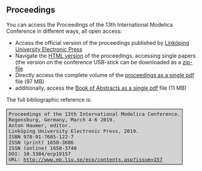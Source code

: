 <h2>Proceedings</h2>
<p>You can access the Proceedings of the 13th International Modelica Conference in different ways, all open access:</p>

<ul>
<li>Access the official version of the proceedings published by <a href="http://www.ep.liu.se/ecp/contents.asp?issue=157">Link&ouml;ping University Electronic Press</a></li>
<li>Navigate the <a href="html/index.html">HTML version</a> of the proceedings, accessing single papers (the version on the conference USB-stick can be downloaded as a <a href="https://github.com/modelica/ModelicaConference2019/releases/download/USB/Modelica2019Proceedings.zip">zip-file</a></li>
<li>Directly access the complete volume of the <a href="html/Modelica2019Proceedings.pdf">proceedings as a single pdf</a> file (97 MB)</li>
<li>additionally, access the <a href="html/Modelica2019BookOfAbstracts.pdf">Book of Abstracts as a single pdf</a> file (11 MB)</li>
</ul>

<p>The full bibliographic reference is:</p>
<table>
<tr><td style="border: 1px solid black; padding: 5px; border-collapse: collapse; background-color: lightgray; font-family: monospace;">
Proceedings of the 13th International Modelica Conference.<br>
Regensburg, Germany, March 4-6 2019.<br>
Anton Haumer, editor.<br>
Link&ouml;ping University Electronic Press, 2019.<br>
ISBN 978-91-7685-122-7<br>
ISSN (print) 1650-3686<br>
ISSN (online) 1650-3740<br>
DOI: 10.3384/ecp19157<br>
URL: <a href="http://www.ep.liu.se/ecp/contents.asp?issue=157">http://www.ep.liu.se/ecp/contents.asp?issue=157</a>
</td></tr>
</table>
